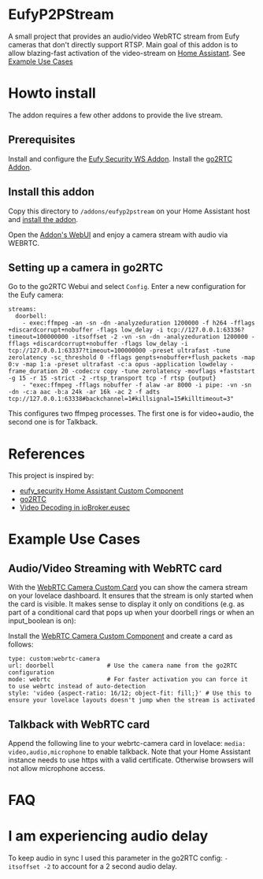 # EufyP2PStream
A small project that provides an audio/video WebRTC stream from Eufy cameras that don't directly support RTSP.
Main goal of this addon is to allow blazing-fast activation of the video-stream on [Home Assistant](https://www.home-assistant.io). See [Example Use Cases](#example-use-cases)

# Howto install
The addon requires a few other addons to provide the live stream.

## Prerequisites
Install and configure the [Eufy Security WS Addon](https://github.com/bropat/hassio-eufy-security-ws).
Install the [go2RTC Addon](https://github.com/AlexxIT/go2rtc).

## Install this addon
Copy this directory to `/addons/eufyp2pstream` on your Home Assistant host and [install the addon](https://my.home-assistant.io/redirect/supervisor_addon/?addon=local_eufyp2pstream).

Open the [Addon's WebUI](https://my.home-assistant.io/redirect/supervisor_ingress/?addon=local_eufyp2pstream) and enjoy a camera stream with audio via WEBRTC.

## Setting up a camera in go2RTC

Go to the go2RTC Webui and select `Config`. Enter a new configuration for the Eufy camera:
```
streams:
  doorbell:
    - exec:ffmpeg -an -sn -dn -analyzeduration 1200000 -f h264 -fflags +discardcorrupt+nobuffer -flags low_delay -i tcp://127.0.0.1:63336?timeout=100000000 -itsoffset -2 -vn -sn -dn -analyzeduration 1200000 -fflags +discardcorrupt+nobuffer -flags low_delay -i tcp://127.0.0.1:63337?timeout=100000000 -preset ultrafast -tune zerolatency -sc_threshold 0 -fflags genpts+nobuffer+flush_packets -map 0:v -map 1:a -preset ultrafast -c:a opus -application lowdelay -frame_duration 20 -codec:v copy -tune zerolatency -movflags +faststart -g 15 -r 15 -strict -2 -rtsp_transport tcp -f rtsp {output}
    - "exec:ffmpeg -fflags nobuffer -f alaw -ar 8000 -i pipe: -vn -sn -dn -c:a aac -b:a 24k -ar 16k -ac 2 -f adts tcp://127.0.0.1:63338#backchannel=1#killsignal=15#killtimeout=3"
```
This configures two ffmpeg processes. The first one is for video+audio, the second one is for Talkback.

# References
This project is inspired by:

- [eufy_security Home Assistant Custom Component](https://github.com/fuatakgun/eufy_security)
- [go2RTC](https://github.com/AlexxIT/go2rtc)
- [Video Decoding in ioBroker.eusec](https://github.com/bropat/ioBroker.eusec/blob/0a15e1d125f4fd00144af66d57d8d738140ea619/src/lib/eufy-security/video.ts#L14-L65
)

# Example Use Cases

## Audio/Video Streaming with WebRTC card
With the [WebRTC Camera Custom Card](https://github.com/AlexxIT/WebRTC) you can show the camera stream on your lovelace dashboard. It ensures that the stream is only started when the card is visible. It makes sense to display it only on conditions (e.g. as part of a conditional card that pops up when your doorbell rings or when an input_boolean is on):

Install the [WebRTC Camera Custom Component](https://github.com/AlexxIT/WebRTC) and create a card as follows:

```
type: custom:webrtc-camera
url: doorbell               # Use the camera name from the go2RTC configuration
mode: webrtc                # For faster activation you can force it to use webrtc instead of auto-detection
style: 'video {aspect-ratio: 16/12; object-fit: fill;}' # Use this to ensure your lovelace layouts doesn't jump when the stream is activated 
```

## Talkback with WebRTC card
Append the following line to your webrtc-camera card in lovelace: `media: video,audio,microphone` to enable talkback. Note that your Home Assistant instance needs to use https with a valid certificate. Otherwise browsers will not allow microphone access.

# FAQ

# I am experiencing audio delay
To keep audio in sync I used this parameter in the go2RTC config: `-itsoffset -2` to account for a 2 second audio delay.
